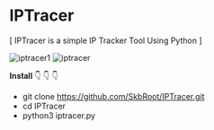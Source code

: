 # IPTracer
[ IPTracer is a simple IP Tracker Tool Using Python ]


![iptracer1](https://user-images.githubusercontent.com/70707788/92195926-b30c1600-ee8b-11ea-8258-bfcc1bf54c73.png)
![iptracer](https://user-images.githubusercontent.com/70707788/92196076-139b5300-ee8c-11ea-8a44-e1d1e27f6c26.png)


𝐈𝐧𝐬𝐭𝐚𝐥𝐥 👇 👇 👇

* git clone https://github.com/SkbRoot/IPTracer.git
* cd IPTracer
* python3 iptracer.py

